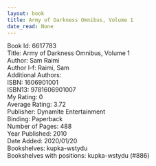 ```yaml
---
layout: book
title: Army of Darkness Omnibus, Volume 1
date_read: None
---
```


Book Id: 6617783<br />
Title: Army of Darkness Omnibus, Volume 1<br />
Author: Sam Raimi<br />
Author l-f: Raimi, Sam<br />
Additional Authors: <br />
ISBN: 1606901001<br />
ISBN13: 9781606901007<br />
My Rating: 0<br />
Average Rating: 3.72<br />
Publisher: Dynamite Entertainment<br />
Binding: Paperback<br />
Number of Pages: 488<br />
Year Published: 2010<br />
Date Added: 2020/01/20<br />
Bookshelves: kupka-wstydu<br />
Bookshelves with positions: kupka-wstydu (#886)<br />

